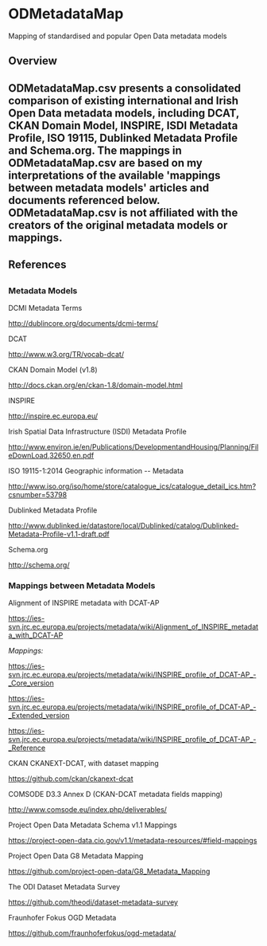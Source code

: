 ODMetadataMap
=============

Mapping of standardised and popular Open Data metadata models

<h2>Overview<h2>

ODMetadataMap.csv presents a consolidated comparison of existing international and Irish Open Data metadata models, including DCAT, CKAN Domain Model, INSPIRE, ISDI Metadata Profile, ISO 19115, Dublinked Metadata Profile and Schema.org. 
The mappings in ODMetadataMap.csv are based on my interpretations of the available 'mappings between metadata models' articles and documents referenced below.  ODMetadataMap.csv is not affiliated with the creators of the original metadata models or mappings.

<h2>References<h2>

<h3>Metadata Models</h3>

DCMI Metadata Terms

http://dublincore.org/documents/dcmi-terms/

DCAT

http://www.w3.org/TR/vocab-dcat/

CKAN Domain Model (v1.8)

http://docs.ckan.org/en/ckan-1.8/domain-model.html 

INSPIRE

http://inspire.ec.europa.eu/

Irish Spatial Data Infrastructure (ISDI) Metadata Profile

http://www.environ.ie/en/Publications/DevelopmentandHousing/Planning/FileDownLoad,32650,en.pdf

ISO 19115-1:2014 Geographic information -- Metadata

http://www.iso.org/iso/home/store/catalogue_ics/catalogue_detail_ics.htm?csnumber=53798

Dublinked Metadata Profile

http://www.dublinked.ie/datastore/local/Dublinked/catalog/Dublinked-Metadata-Profile-v1.1-draft.pdf

Schema.org

http://schema.org/


<h3>Mappings between Metadata Models</h3>

Alignment of INSPIRE metadata with DCAT-AP

https://ies-svn.jrc.ec.europa.eu/projects/metadata/wiki/Alignment_of_INSPIRE_metadata_with_DCAT-AP

<i>Mappings:</i>

https://ies-svn.jrc.ec.europa.eu/projects/metadata/wiki/INSPIRE_profile_of_DCAT-AP_-_Core_version

https://ies-svn.jrc.ec.europa.eu/projects/metadata/wiki/INSPIRE_profile_of_DCAT-AP_-_Extended_version

https://ies-svn.jrc.ec.europa.eu/projects/metadata/wiki/INSPIRE_profile_of_DCAT-AP_-_Reference

CKAN CKANEXT-DCAT, with dataset mapping

https://github.com/ckan/ckanext-dcat

COMSODE D3.3 Annex D (CKAN-DCAT metadata fields mapping)

http://www.comsode.eu/index.php/deliverables/

Project Open Data Metadata Schema v1.1 Mappings

https://project-open-data.cio.gov/v1.1/metadata-resources/#field-mappings 

Project Open Data G8 Metadata Mapping 

https://github.com/project-open-data/G8_Metadata_Mapping

The ODI Dataset Metadata Survey

https://github.com/theodi/dataset-metadata-survey

Fraunhofer Fokus OGD Metadata

https://github.com/fraunhoferfokus/ogd-metadata/
